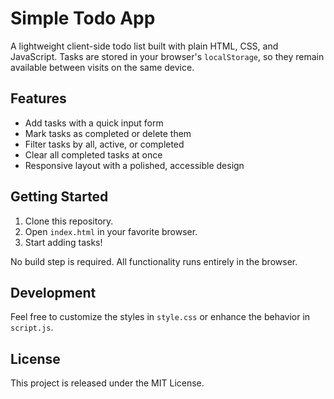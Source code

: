 # Simple Todo App

A lightweight client-side todo list built with plain HTML, CSS, and JavaScript. Tasks are stored in your browser's `localStorage`, so they remain available between visits on the same device.

## Features

- Add tasks with a quick input form
- Mark tasks as completed or delete them
- Filter tasks by all, active, or completed
- Clear all completed tasks at once
- Responsive layout with a polished, accessible design

## Getting Started

1. Clone this repository.
2. Open `index.html` in your favorite browser.
3. Start adding tasks!

No build step is required. All functionality runs entirely in the browser.

## Development

Feel free to customize the styles in `style.css` or enhance the behavior in `script.js`.

## License

This project is released under the MIT License.
